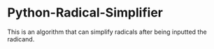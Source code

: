 # Python-Radical-Simplifier
This is an algorithm that can simplify radicals after being inputted the radicand.
